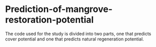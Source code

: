 # Prediction-of-mangrove-restoration-potential
The code used for the study is divided into two parts, one that predicts cover potential and one that predicts natural regeneration potential.
